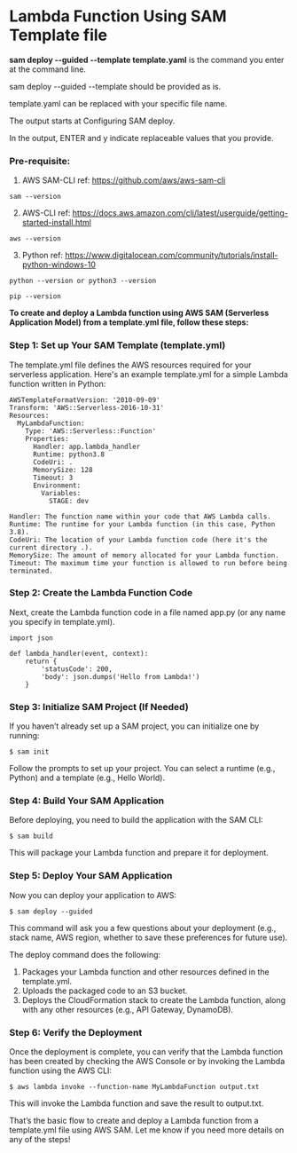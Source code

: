 # Lambda Function Using SAM Template file

**sam deploy --guided --template template.yaml** is the command you enter at the command line.

sam deploy --guided --template should be provided as is.

template.yaml can be replaced with your specific file name.

The output starts at Configuring SAM deploy.

In the output, ENTER and y indicate replaceable values that you provide.

### Pre-requisite:

1) AWS SAM-CLI ref: https://github.com/aws/aws-sam-cli
```
sam --version
```
2) AWS-CLI ref: https://docs.aws.amazon.com/cli/latest/userguide/getting-started-install.html
```
aws --version
```
3) Python ref: https://www.digitalocean.com/community/tutorials/install-python-windows-10
```
python --version or python3 --version

pip --version
```

**To create and deploy a Lambda function using AWS SAM (Serverless Application Model) from a template.yml file, follow these steps:**

### Step 1: Set up Your SAM Template (template.yml)

The template.yml file defines the AWS resources required for your serverless application. Here's an example template.yml for a simple Lambda function written in Python:
```
AWSTemplateFormatVersion: '2010-09-09'
Transform: 'AWS::Serverless-2016-10-31'
Resources:
  MyLambdaFunction:
    Type: 'AWS::Serverless::Function'
    Properties:
      Handler: app.lambda_handler
      Runtime: python3.8
      CodeUri: .
      MemorySize: 128
      Timeout: 3
      Environment:
        Variables:
          STAGE: dev

Handler: The function name within your code that AWS Lambda calls.
Runtime: The runtime for your Lambda function (in this case, Python 3.8).
CodeUri: The location of your Lambda function code (here it's the current directory .).
MemorySize: The amount of memory allocated for your Lambda function.
Timeout: The maximum time your function is allowed to run before being terminated.
```

### Step 2: Create the Lambda Function Code

Next, create the Lambda function code in a file named app.py (or any name you specify in template.yml).

```
import json

def lambda_handler(event, context):
    return {
        'statusCode': 200,
        'body': json.dumps('Hello from Lambda!')
    }
```
### Step 3: Initialize SAM Project (If Needed)

If you haven’t already set up a SAM project, you can initialize one by running:
```
$ sam init
```
Follow the prompts to set up your project. You can select a runtime (e.g., Python) and a template (e.g., Hello World).

### Step 4: Build Your SAM Application

Before deploying, you need to build the application with the SAM CLI:
```
$ sam build
```
This will package your Lambda function and prepare it for deployment.

### Step 5: Deploy Your SAM Application

Now you can deploy your application to AWS:
```
$ sam deploy --guided
```
This command will ask you a few questions about your deployment (e.g., stack name, AWS region, whether to save these preferences for future use).

The deploy command does the following:

1. Packages your Lambda function and other resources defined in the template.yml.
2. Uploads the packaged code to an S3 bucket.
3. Deploys the CloudFormation stack to create the Lambda function, along with any other resources (e.g., API Gateway, DynamoDB).

### Step 6: Verify the Deployment
Once the deployment is complete, you can verify that the Lambda function has been created by checking the AWS Console or by invoking the Lambda function using the AWS CLI:
```
$ aws lambda invoke --function-name MyLambdaFunction output.txt
```
This will invoke the Lambda function and save the result to output.txt.

That’s the basic flow to create and deploy a Lambda function from a template.yml file using AWS SAM. Let me know if you need more details on any of the steps!
